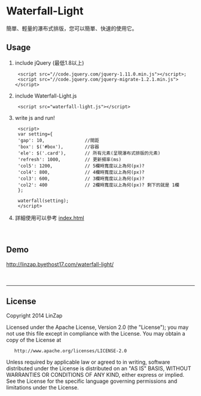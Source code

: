 Waterfall-Light
===============

簡單、輕量的瀑布式排版，您可以簡單、快速的使用它。

## Usage

1. include jQuery (最低1.8以上)

        <script src="//code.jquery.com/jquery-1.11.0.min.js"></script>;
        <script src="//code.jquery.com/jquery-migrate-1.2.1.min.js"></script>

2. include Waterfall-Light.js

        <script src="waterfall-light.js"></script>

3. write js and run! 


        <script>
        var setting={
        'gap': 10,               //間距
        'box': $('#box'),        //容器
        'ele': $('.card'),       // 所有元素(呈現瀑布式排版的元素)
        'refresh': 1000,         // 更新頻率(ms)
        'col5': 1200,            // 5欄時寬度以上為何(px)?
        'col4': 800,             // 4欄時寬度以上為何(px)?
        'col3': 600,             // 3欄時寬度以上為何(px)?
        'col2': 400              // 2欄時寬度以上為何(px)? 剩下的就是 1欄
        };
        
        waterfall(setting);
        </script>


4. 詳細使用可以參考 [index.html](https://github.com/LinZap/Waterfall-Light/blob/master/index.html)

　
　
## Demo

http://linzap.byethost17.com/waterfall-light/

　
　

***

## License

   Copyright 2014 LinZap

   Licensed under the Apache License, Version 2.0 (the "License");
   you may not use this file except in compliance with the License.
   You may obtain a copy of the License at

       http://www.apache.org/licenses/LICENSE-2.0

   Unless required by applicable law or agreed to in writing, software
   distributed under the License is distributed on an "AS IS" BASIS,
   WITHOUT WARRANTIES OR CONDITIONS OF ANY KIND, either express or implied.
   See the License for the specific language governing permissions and
   limitations under the License.
